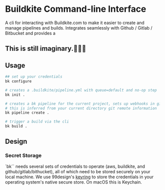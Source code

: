 # Buildkite Command-line Interface

A cli for interacting with Buildkite.com to make it easier to create and manage
pipelines and builds. Integrates seamlessly with Github / Gitlab / Bitbucket and provides a

## **This is still imaginary.🤔🦄🦑**

## Usage

```bash
## set up your credentials
bk configure

# creates a .buildkite/pipeline.yml with queue=default and no-op step
bk init .

# creates a bk pipeline for the current project, sets up webhooks in github/bitbucket
# this is inferred from your current directory git remote information
bk pipeline create .

# trigger a build via the cli
bk build .
```

## Design

### Secret Storage

`bk`` needs several sets of credentials to operate (aws, buildkite, and github/gitlab/bithucket), all of which need to be stored securely on your local machine. We use 99design's [keyring](https://github.com/99designs/keyring) to store the credentials in your operating system's native secure store. On macOS this is Keychain.

